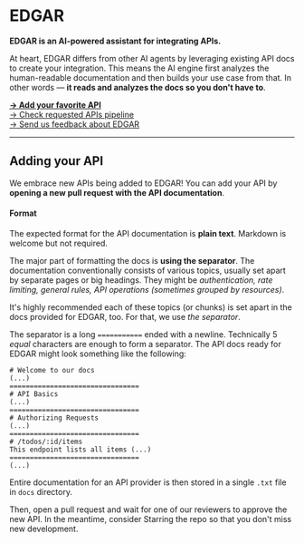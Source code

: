 # EDGAR

**EDGAR is an AI-powered assistant for integrating APIs.**

At heart, EDGAR differs from other AI agents by leveraging existing API docs to create your integration. This means the AI engine first analyzes the human-readable documentation and then builds your use case from that. In other words — **it reads and analyzes the docs so you don't have to**.


**[→ Add your favorite API](#adding-your-api)<br />**
[→ Check requested APIs pipeline](https://github.com/superfaceai/edgar-community/issues?q=is%3Aopen+label%3Aapi-request)<br />
[→ Send us feedback about EDGAR](https://github.com/superfaceai/edgar-community/issues/new?template=FEEDBACK.md)

---

## Adding your API

We embrace new APIs being added to EDGAR! You can add your API by **opening a new pull request with the API documentation**.

#### Format

The expected format for the API documentation is **plain text**. Markdown is welcome but not required.

The major part of formatting the docs is **using the separator**. The documentation conventionally consists of various topics, usually set apart by separate pages or big headings. They might be _authentication, rate limiting, general rules, API operations (sometimes grouped by resources)_.

It's highly recommended each of these topics (or chunks) is set apart in the docs provided for EDGAR, too. For that, we use _the separator_.

The separator is a long `===========` ended with a newline. Technically 5 _equal_ characters are enough to form a separator. The API docs ready for EDGAR might look something like the following:

```
# Welcome to our docs
(...)
================================
# API Basics
(...)
================================
# Authorizing Requests
(...)
================================
# /todos/:id/items
This endpoint lists all items (...)
================================
(...)
```

Entire documentation for an API provider is then stored in a single `.txt` file in `docs` directory.

Then, open a pull request and wait for one of our reviewers to approve the new API. In the meantime, consider Starring the repo so that you don't miss new development.

